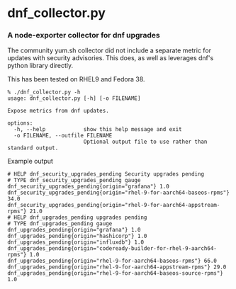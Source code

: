# dnf_collector.py

### A node-exporter collector for dnf upgrades

The community yum.sh collector did not include a separate metric for updates with security advisories. This does, as well as leverages dnf's python library directly.

This has been tested on RHEL9 and Fedora 38.

```
% ./dnf_collector.py -h
usage: dnf_collector.py [-h] [-o FILENAME]

Expose metrics from dnf updates.

options:
  -h, --help            show this help message and exit
  -o FILENAME, --outfile FILENAME
                        Optional output file to use rather than standard output.
```

Example output
```
# HELP dnf_security_upgrades_pending Security upgrades pending
# TYPE dnf_security_upgrades_pending gauge
dnf_security_upgrades_pending{origin="grafana"} 1.0
dnf_security_upgrades_pending{origin="rhel-9-for-aarch64-baseos-rpms"} 34.0
dnf_security_upgrades_pending{origin="rhel-9-for-aarch64-appstream-rpms"} 21.0
# HELP dnf_upgrades_pending upgrades pending
# TYPE dnf_upgrades_pending gauge
dnf_upgrades_pending{origin="grafana"} 1.0
dnf_upgrades_pending{origin="hashicorp"} 1.0
dnf_upgrades_pending{origin="influxdb"} 1.0
dnf_upgrades_pending{origin="codeready-builder-for-rhel-9-aarch64-rpms"} 1.0
dnf_upgrades_pending{origin="rhel-9-for-aarch64-baseos-rpms"} 66.0
dnf_upgrades_pending{origin="rhel-9-for-aarch64-appstream-rpms"} 29.0
dnf_upgrades_pending{origin="rhel-9-for-aarch64-baseos-source-rpms"} 1.0
```